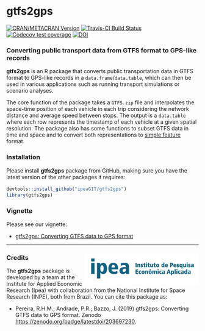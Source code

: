 # gtfs2gps

[![CRAN/METACRAN Version](https://www.r-pkg.org/badges/version/gtfs2gps)](https://CRAN.R-project.org/package=gtfs2gps)
[![Travis-CI Build Status](https://travis-ci.org/ipeaGIT/gtfs2gps.svg?branch=master)](https://travis-ci.org/ipeaGIT/gtfs2gps)
[![Codecov test coverage](https://codecov.io/gh/ipeaGIT/gtfs2gps/branch/master/graph/badge.svg)](https://codecov.io/gh/ipeaGIT/gtfs2gps?branch=master)
[![DOI](https://zenodo.org/badge/203697230.svg)](https://zenodo.org/badge/latestdoi/203697230)

### Converting public transport data from GTFS format to GPS-like records

**gtfs2gps** is an R package that converts public transportation data in GTFS format to GPS-like records in a `data.frame`/`data.table`, which can then be used in various applications such as running transport simulations or scenario analyses. 

The core function of the package takes a `GTFS.zip` file and interpolates the space-time position of each vehicle in each trip considering the network distance and average speed between stops. The output is a `data.table` where each row represents the timestamp of each vehicle at a given spatial resolution. The package also has some functions to subset GTFS data in time and space and to convert both representations to [simple feature](https://CRAN.R-project.org/package=sf) format.

### Installation

Please install **gtfs2gps** package from GitHub, making sure you have the
latest version of the other packages it requires:

``` r
devtools::install_github("ipeaGIT/gtfs2gps")
library(gtfs2gps)
```

### Vignette

Please see our vignette:

* [gtfs2gps: Converting GTFS data to GPS format](https://github.com/ipeaGIT/gtfs2gps/blob/master/vignettes/intro_to_gtfs2gps.md)



-----

### Credits <img align="right" src="man/figures/ipea_logo.png" alt="ipea" width="300">

The **gtfs2gps** package is developed by a team at the Institute for Applied Economic Research (Ipea) with collaboration from the National Institute for Space Research (INPE), both from Brazil. You can cite this package as:

* Pereira, R.H.M.; Andrade, P.R.; Bazzo, J. (2019) gtfs2gps: Converting GTFS data to GPS format. Zenodo https://zenodo.org/badge/latestdoi/203697230.



